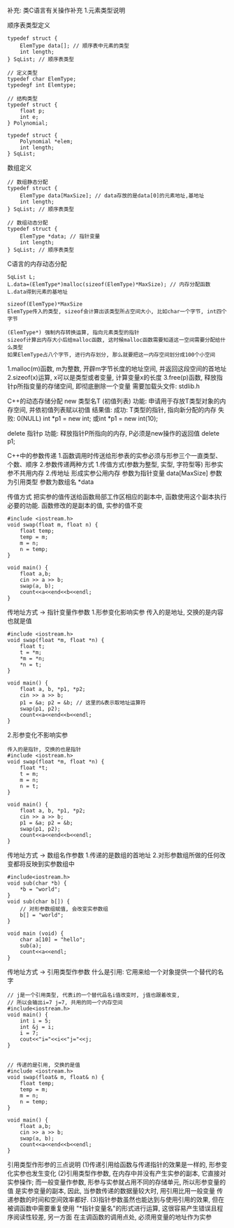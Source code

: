 补充: 类C语言有关操作补充
1.元素类型说明

顺序表类型定义
```
typedef struct {
    ElemType data[]; // 顺序表中元素的类型
    int length;   
} SqList; // 顺序表类型

// 定义类型
typedef char ElemType;
typedegf int Elemtype;

// 结构类型
typedef struct {
    float p;
    int e;
} Polynomial;

typedef struct {
    Polynomial *elem;
    int length;
} SqList;
```

数组定义
```
// 数组静态分配
typedef struct {
    ElemType data[MaxSize]; // data存放的是data[0]的元素地址,基地址
    int length;
} SqList; // 顺序表类型

// 数组动态分配
typedef struct {
    ElemType *data; // 指针变量
    int length;
} SqList; // 顺序表类型
```

C语言的内存动态分配
```
SqList L;
L.data=(ElemType*)malloc(sizeof(ElemType)*MaxSize); // 内存分配函数
L.data得到元素的基地址

sizeof(ElemType)*MaxSize
ElemType传入的类型, sizeof会计算出该类型所占空间大小, 比如char一个字节, int四个字节

(ElemType*) 强制内存转换运算, 指向元素类型的指针
sizeof计算出内存大小后给malloc函数, 这时候malloc函数需要知道这一空间需要分配给什么类型
如果ElemType占八个字节, 进行内存划分, 那么就要把这一内存空间划分成100个小空间
```
1.malloc(m)函数, m为整数, 开辟m字节长度的地址空间, 并返回这段空间的首地址
2.sizeof(x)运算, x可以是类型或者变量, 计算变量x的长度
3.free(p)函数, 释放指针p所指变量的存储空间, 即彻底删除一个变量
需要加载头文件: stdlib.h

C++的动态存储分配
new 类型名T (初值列表)
    功能:
        申请用于存放T类型对象的内存空间, 并依初值列表赋以初值
    结果值:
        成功: T类型的指针, 指向新分配的内存
        失败: 0(NULL)
int *p1 = new int;
或int *p1 = new int(10);
        
delete 指针p
功能:
    释放指针P所指向的内存, P必须是new操作的返回值
delete p1;

C++中的参数传递
1.函数调用时传送给形参表的实参必须与形参三个一直类型、个数、顺序
2.参数传递两种方式
    1.传值方式(参数为整型, 实型, 字符型等) 形参实参不共用内存
    2.传地址 形成实参公用内存
        参数为指针变量 data[MaxSize]
        参数为引用类型
        参数为数组名 *data
        
传值方式
把实参的值传送给函数局部工作区相应的副本中, 函数使用这个副本执行必要的功能.
函数修改的是副本的值, 实参的值不变
```
#include <iostream.h>
void swap(float m, float n) {
    float temp;
    temp = m;
    m = n;
    n = temp;
}

void main() {
    float a,b;
    cin >> a >> b;
    swap(a, b);
    count<<a<<end<<b<<endl;
}
```

传地址方式 -> 指针变量作参数
1.形参变化影响实参
传入的是地址, 交换的是内容也就是值
```
#include <iostream.h>
void swap(float *m, float *n) {
    float t;
    t = *m;
    *m = *n;
    *n = t;
}

void main() {
    float a, b, *p1, *p2;
    cin >> a >> b;
    p1 = &a; p2 = &b; // 这里的&表示取地址运算符
    swap(p1, p2);
    count<<a<<end<<b<<endl;
}
```
2.形参变化不影响实参
```
传入的是指针, 交换的也是指针
#include <iostream.h>
void swap(float *m, float *n) {
    float *t;
    t = m;
    m = n;
    n = t;
}

void main() {
    float a, b, *p1, *p2;
    cin >> a >> b;
    p1 = &a; p2 = &b;
    swap(p1, p2);
    count<<a<<end<<b<<endl;
}
```

传地址方式 -> 数组名作参数
1.传递的是数组的首地址
2.对形参数组所做的任何改变都将反映到实参数组中
```
#include<iostream.h>
void sub(char *b) {
    *b = "world";
}
void sub(char b[]) {
    // 对形参数组赋值, 会改变实参数组
    b[] = "world";
}

void main (void) {
    char a[10] = "hello";
    sub(a);
    count<<a<<endl;
}
```

传地址方式 -> 引用类型作参数
什么是引用: 它用来给一个对象提供一个替代的名字
```
// j是一个引用类型, 代表i的一个替代品名i值改变时, j值也跟着改变,
// 所以会输出i=7 j=7, 共用的同一个内存空间
#include<iostream.h>
void main() {
    int i = 5;
    int &j = i;
    i = 7;
    cout<<"i="<<i<<"j="<<j;
}


// 传递的是引用, 交换的是值
#include <iostream.h>
void swap(float& m, float& n) {
    float temp;
    temp = m;
    m = n;
    n = temp;
}

void main() {
    float a,b;
    cin >> a >> b;
    swap(a, b);
    count<<a<<end<<b<<endl;    
}
```

引用类型作形参的三点说明
(1)传递引用给函数与传递指针的效果是一样的, 形参变化实参也发生变化
(2)引用类型作参数, 在内存中并没有产生实参的副本, 它直接对实参操作;
而一般变量作参数, 形参与实参就占用不同的存储单元, 所以形参变量的值
是实参变量的副本, 因此, 当参数传递的数据量较大时, 用引用比用一般变量
传递参数的时间和空间效率都好.
(3)指针参数虽然也能达到与使用引用的效果, 但在被调函数中需要重复使用
"*指针变量名"的形式进行运算, 这很容易产生错误且程序阅读性较差, 另一方面
在主调函数的调用点处, 必须用变量的地址作为实参



